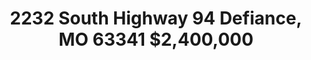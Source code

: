 ---
title: 2232 South Highway 94 Defiance, MO 63341 $2,400,000
description: Don't miss this opportunity to own a unique 5.25-acre property and custom home in the desirable Defiance area of St Louis, Missouri. Whether you work from home or commute, the setting will make you feel like you're always at a weekend retreat.
thumbnail: img/drone/home-bridge.jpeg
actions:
    overview:
        url: "/01-overview"
        title: "Overview"
        outline: true
        weight: 1
    the-property:
        url: "/02-the-property"
        title: "Property"
        outline: true
        weight: 2
    the-home:
        url: "/03-the-home"
        title: "Home"
        outline: true
        weight: 3
    main-level:
        url: "/04-main-level"
        title: "Main"
        outline: true
        weight: 4
    lower-level:
        url: "/05-lower-level"
        title: "Lower"
        outline: true
        weight: 5
    garage:
        url: "/06-garage"
        title: "Garage"
        outline: true
        weight: 6
    systems:
        url: "/07-home-systems"
        title: "Systems"
        outline: true
        weight: 7
---